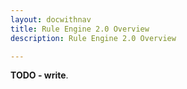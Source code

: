```yaml
---
layout: docwithnav
title: Rule Engine 2.0 Overview
description: Rule Engine 2.0 Overview

---
```


**TODO - write**.